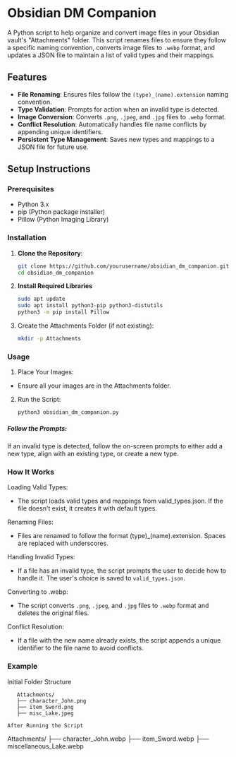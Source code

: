 # Obsidian DM Companion

A Python script to help organize and convert image files in your Obsidian vault's "Attachments" folder. This script renames files to ensure they follow a specific naming convention, converts image files to `.webp` format, and updates a JSON file to maintain a list of valid types and their mappings.

## Features

- **File Renaming**: Ensures files follow the `(type)_(name).extension` naming convention.
- **Type Validation**: Prompts for action when an invalid type is detected.
- **Image Conversion**: Converts `.png`, `.jpeg`, and `.jpg` files to `.webp` format.
- **Conflict Resolution**: Automatically handles file name conflicts by appending unique identifiers.
- **Persistent Type Management**: Saves new types and mappings to a JSON file for future use.

## Setup Instructions

### Prerequisites

- Python 3.x
- pip (Python package installer)
- Pillow (Python Imaging Library)

### Installation

1. **Clone the Repository**:
   ```sh
   git clone https://github.com/yourusername/obsidian_dm_companion.git
   cd obsidian_dm_companion
2. **Install Required Libraries**
   ```sh 
   sudo apt update
   sudo apt install python3-pip python3-distutils
   python3 -m pip install Pillow
3. Create the Attachments Folder (if not existing):
   ```sh 
   mkdir -p Attachments

### Usage

1. Place Your Images:
- Ensure all your images are in the Attachments folder.
2. Run the Script:
   ```sh
   python3 obsidian_dm_companion.py

##### Follow the Prompts:

If an invalid type is detected, follow the on-screen prompts to either add a new type, align with an existing type, or create a new type.

### How It Works

Loading Valid Types:

- The script loads valid types and mappings from valid_types.json. If the file doesn't exist, it creates it with default types.

Renaming Files:

- Files are renamed to follow the format (type)_(name).extension. Spaces are replaced with underscores.

Handling Invalid Types:

- If a file has an invalid type, the script prompts the user to decide how to handle it. The user's choice is saved to `valid_types.json`.

Converting to .webp:
- The script converts `.png`, `.jpeg`, and `.jpg` files to `.webp` format and deletes the original files.

Conflict Resolution:
- If a file with the new name already exists, the script appends a unique identifier to the file name to avoid conflicts.

### Example

Initial Folder Structure

```
   Attachments/
   ├── character_John.png
   ├── item_Sword.png
   ├── misc_Lake.jpeg

After Running the Script

```
   Attachments/
   ├── character_John.webp
   ├── item_Sword.webp
   ├── miscellaneous_Lake.webp
